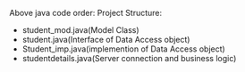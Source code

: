 Above java code order:
Project Structure:
 - student_mod.java(Model Class)
 - student.java(Interface of Data Access object)
 - Student_imp.java(implemention of Data Access object)
 - studentdetails.java(Server connection and business logic)
    

